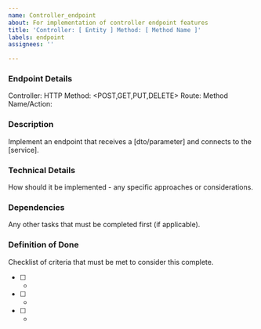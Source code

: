 ```yaml
---
name: Controller_endpoint
about: For implementation of controller endpoint features
title: 'Controller: [ Entity ] Method: [ Method Name ]'
labels: endpoint
assignees: ''

---
```

### Endpoint Details
Controller: <ControllerName>
HTTP Method: <POST,GET,PUT,DELETE>
Route: <Route>
Method Name/Action: <ActionName>

### Description
Implement an endpoint that receives a [dto/parameter] and connects to the [service].

### Technical Details
How should it be implemented -  any specific approaches or considerations.

### Dependencies
Any other tasks that must be completed first (if applicable).

### Definition of Done
Checklist of criteria that must be met to consider this complete.
- [ ] -
- [ ] - 
- [ ] -
